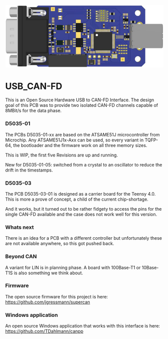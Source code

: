 ![USB_CAN-FD](/images/D5035-01.jpg?raw=true)

# USB_CAN-FD
This is an Open Source Hardware USB to CAN-FD Interface.
The design goal of this PCB was to provide two isolated CAN-FD channels capable of 8MBit/s for the data phase.

### D5035-01
The PCBs D5035-01-xx are based on the ATSAME51J microcontroller from Microchip.
Any ATSAME51J1x-Axx can be used, so every variant in TQFP-64, the bootloader and the firmware work on all three memory sizes.

This is WIP, the first five Revisions are up and running.

New for D5035-01-05: switched from a crystal to an oscillator to reduce the drift in the timestamps.

### D5035-03
The PCB D5035-03-01 is designed as a carrier board for the Teensy 4.0.
This is more a prove of concept, a child of the current chip-shortage.

And it works, but it turned out to be rather fidgety to access the pins
for the single CAN-FD available and the case does not work well for this version.

### Whats next
There is an idea for a PCB with a different controller but unfortunately these are not
available anywhere, so this got pushed back.

### Beyond CAN
A variant for LIN is in planning phase.
A board with 100Base-T1 or 10Base-T1S is also something we think about. 

### Firmware
The open source firmware for this project is here: https://github.com/jgressmann/supercan

### Windows application
An open source Windows application that works with this interface is here: https://github.com/TDahlmann/canpp
